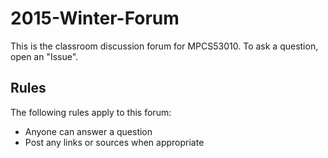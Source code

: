 2015-Winter-Forum
=================

This is the classroom discussion forum for MPCS53010. To ask a question, open an "Issue".

Rules
-----
The following rules apply to this forum:
* Anyone can answer a question
* Post any links or sources when appropriate
